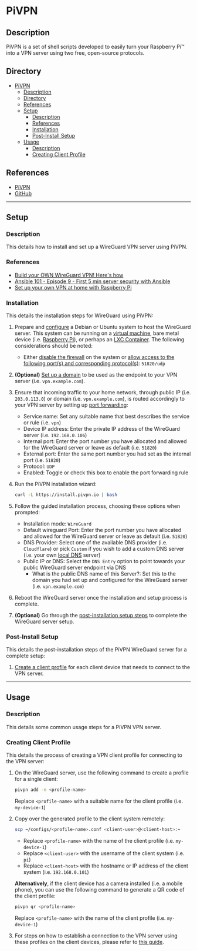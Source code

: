 # PiVPN

## Description

PiVPN is a set of shell scripts developed to easily turn your Raspberry Pi™ into a VPN server using two free, open-source protocols.

## Directory

- [PiVPN](#pivpn)
  - [Description](#description)
  - [Directory](#directory)
  - [References](#references)
  - [Setup](#setup)
    - [Description](#description-1)
    - [References](#references-1)
    - [Installation](#installation)
    - [Post-Install Setup](#post-install-setup)
  - [Usage](#usage)
    - [Description](#description-2)
    - [Creating Client Profile](#creating-client-profile)

## References

- [PiVPN](https://www.pivpn.io)
- [GitHub](https://github.com/pivpn/pivpn)

---

## Setup

### Description

This details how to install and set up a WireGuard VPN server using PiVPN.

### References

- [Build your OWN WireGuard VPN! Here's how](https://youtu.be/5NJ6V8i1Xd8)
- [Ansible 101 - Episode 9 - First 5 min server security with Ansible](https://www.youtube.com/live/gV_16dU7XjM)
- [Set up your own VPN at home with Raspberry Pi](https://notthebe.ee/blog/set-up-your-own-vpn-on-raspberry-pi)

### Installation

This details the installation steps for WireGuard using PiVPN:

1. Prepare and [configure](linux.md#configuration) a Debian or Ubuntu system to host the WireGuard server. This system can be running on a [virtual machine](../courses/vm.md#creating-a-virtual-machine-from-a-template), bare metal device (i.e. [Raspberry Pi](raspberry-pi.md)), or perhaps an [LXC Container](../courses/container.md#create-lxc-container). The following considerations should be noted:

   - Either [disable the firewall](firewall.md#disablement) on the system or [allow access to the following port(s) and corresponding protocol(s)](firewall.md#adding-allow-rule): `51820/udp`

2. **(Optional)** [Set up a domain](../courses/network.md#registering-subdomains) to be used as the endpoint to your VPN server (i.e. `vpn.example.com`).

3. Ensure that incoming traffic to your home network, through public IP (i.e. `203.0.113.0`) or domain (i.e. `vpn.example.com`), is routed accordingly to your VPN server by setting up [port forwarding](../courses/network.md#port-forwarding):

   - Service name: Set any suitable name that best describes the service or rule (i.e. `vpn`)
   - Device IP address: Enter the private IP address of the WireGuard server (i.e. `192.168.0.106`)
   - Internal port: Enter the port number you have allocated and allowed for the WireGuard server or leave as default (i.e. `51820`)
   - External port: Enter the same port number you had set as the internal port (i.e. `51820`)
   - Protocol: `UDP`
   - Enabled: Toggle or check this box to enable the port forwarding rule

4. Run the PiVPN installation wizard:

    ```sh
    curl -L https://install.pivpn.io | bash
    ```

5. Follow the guided installation process, choosing these options when prompted:

   - Installation mode: `WireGuard`
   - Default wireguard Port: Enter the port number you have allocated and allowed for the WireGuard server or leave as default (i.e. `51820`)
   - DNS Provider: Select one of the available DNS provider (i.e. `Cloudflare`) or pick `Custom` if you wish to add a custom DNS server (i.e. your own [local DNS](../courses/network.md#local-dns) server)
   - Public IP or DNS: Select the `DNS Entry` option to point towards your public WireGuard server endpoint via DNS
     - What is the public DNS name of this Server?: Set this to the domain you had set up and configured for the WireGuard server (i.e. `vpn.example.com`)

6. Reboot the WireGuard server once the installation and setup process is complete.

7. **(Optional)** Go through the [post-installation setup steps](#post-install-setup) to complete the WireGuard server setup.

### Post-Install Setup

This details the post-installation steps of the PiVPN WireGuard server for a complete setup:

1. [Create a client profile](#creating-client-profile) for each client device that needs to connect to the VPN server.

---

## Usage

### Description

This details some common usage steps for a PiVPN VPN server.

### Creating Client Profile

This details the process of creating a VPN client profile for connecting to the VPN server:

1. On the WireGuard server, use the following command to create a profile for a single client:

    ```sh
    pivpn add -n <profile-name>
    ```

    Replace `<profile-name>` with a suitable name for the client profile (i.e. `my-device-1`)

2. Copy over the generated profile to the client system remotely:

    ```sh
    scp ~/configs/<profile-name>.conf <client-user>@<client-host>:~
    ```

    - Replace `<profile-name>` with the name of the client profile (i.e. `my-device-1`)
    - Replace `<client-user>` with the username of the client system (i.e. `pi`)
    - Replace `<client-host>` with the hostname or IP address of the client system (i.e. `192.168.0.101`)

    **Alternatively**, if the client device has a camera installed (i.e. a mobile phone), you can use the following command to generate a QR code of the client profile:

    ```sh
    pivpn qr <profile-name>
    ```

    Replace `<profile-name>` with the name of the client profile (i.e. `my-device-1`)

3. For steps on how to establish a connection to the VPN server using these profiles on the client devices, please refer to [this guide](https://github.com/irfanhakim-as/linux-wiki/blob/master/topics/wireguard.md#connecting-to-wireguard).
